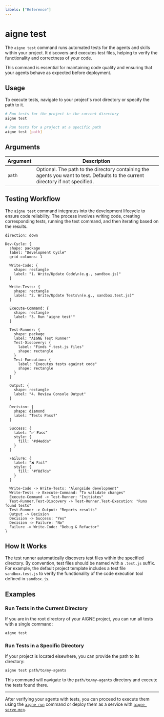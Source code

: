 ```yaml
---
labels: ["Reference"]
---
```


# aigne test

The `aigne test` command runs automated tests for the agents and skills within your project. It discovers and executes test files, helping to verify the functionality and correctness of your code.

This command is essential for maintaining code quality and ensuring that your agents behave as expected before deployment.

## Usage

To execute tests, navigate to your project's root directory or specify the path to it.

```bash
# Run tests for the project in the current directory
aigne test

# Run tests for a project at a specific path
aigne test [path]
```

## Arguments

| Argument | Description                                                                 |
|----------|-----------------------------------------------------------------------------|
| `path`   | Optional. The path to the directory containing the agents you want to test. Defaults to the current directory if not specified. |

## Testing Workflow

The `aigne test` command integrates into the development lifecycle to ensure code reliability. The process involves writing code, creating corresponding tests, running the test command, and then iterating based on the results.

```d2
direction: down

Dev-Cycle: {
  shape: package
  label: "Development Cycle"
  grid-columns: 1

  Write-Code: {
    shape: rectangle
    label: "1. Write/Update Code\n(e.g., sandbox.js)"
  }

  Write-Tests: {
    shape: rectangle
    label: "2. Write/Update Tests\n(e.g., sandbox.test.js)"
  }

  Execute-Command: {
    shape: rectangle
    label: "3. Run 'aigne test'"
  }

  Test-Runner: {
    shape: package
    label: "AIGNE Test Runner"
    Test-Discovery: {
      label: "Finds *.test.js files"
      shape: rectangle
    }
    Test-Execution: {
      label: "Executes tests against code"
      shape: rectangle
    }
  }
  
  Output: {
    shape: rectangle
    label: "4. Review Console Output"
  }

  Decision: {
    shape: diamond
    label: "Tests Pass?"
  }

  Success: {
    label: "✅ Pass"
    style: {
      fill: "#d4edda"
    }
  }

  Failure: {
    label: "❌ Fail"
    style: {
      fill: "#f8d7da"
    }
  }

  Write-Code -> Write-Tests: "Alongside development"
  Write-Tests -> Execute-Command: "To validate changes"
  Execute-Command -> Test-Runner: "Initiates"
  Test-Runner.Test-Discovery -> Test-Runner.Test-Execution: "Runs found tests"
  Test-Runner -> Output: "Reports results"
  Output -> Decision
  Decision -> Success: "Yes"
  Decision -> Failure: "No"
  Failure -> Write-Code: "Debug & Refactor"
}
```

## How It Works

The test runner automatically discovers test files within the specified directory. By convention, test files should be named with a `.test.js` suffix. For example, the default project template includes a test file `sandbox.test.js` to verify the functionality of the code execution tool defined in `sandbox.js`.

## Examples

### Run Tests in the Current Directory

If you are in the root directory of your AIGNE project, you can run all tests with a single command:

```bash
aigne test
```

### Run Tests in a Specific Directory

If your project is located elsewhere, you can provide the path to its directory:

```bash
aigne test path/to/my-agents
```

This command will navigate to the `path/to/my-agents` directory and execute the tests found there.

---

After verifying your agents with tests, you can proceed to execute them using the [`aigne run`](./command-reference-run.md) command or deploy them as a service with [`aigne serve-mcp`](./command-reference-serve-mcp.md).
